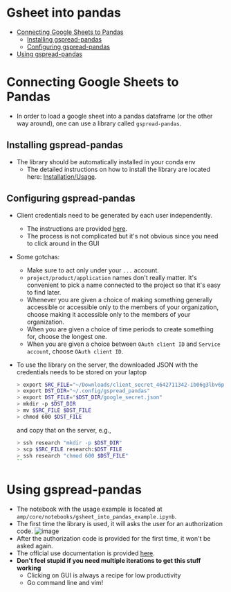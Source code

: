 # Gsheet into pandas

<!-- toc -->

- [Connecting Google Sheets to Pandas](#connecting-google-sheets-to-pandas)
  * [Installing gspread-pandas](#installing-gspread-pandas)
  * [Configuring gspread-pandas](#configuring-gspread-pandas)
- [Using gspread-pandas](#using-gspread-pandas)

<!-- tocstop -->

# Connecting Google Sheets to Pandas

- In order to load a google sheet into a pandas dataframe (or the other way
  around), one can use a library called `gspread-pandas`.

## Installing gspread-pandas

- The library should be automatically installed in your conda env
  - The detailed instructions on how to install the library are located here:
    [Installation/Usage](https://gspread-pandas.readthedocs.io/en/latest/getting_started.html#installation-usage).

## Configuring gspread-pandas

- Client credentials need to be generated by each user independently.
  - The instructions are provided
    [here](https://gspread-pandas.readthedocs.io/en/latest/getting_started.html#client-credentials).
  - The process is not complicated but it's not obvious since you need to click
    around in the GUI

- Some gotchas:
  - Make sure to act only under your `...` account.
  - `project/product/application` names don't really matter. It's convenient to
    pick a name connected to the project so that it's easy to find later.
  - Whenever you are given a choice of making something generally accessible or
    accessible only to the members of your organization, choose making it
    accessible only to the members of your organization.
  - When you are given a choice of time periods to create something for, choose
    the longest one.
  - When you are given a choice between `OAuth client ID` and `Service account`,
    choose `OAuth client ID`.

- To use the library on the server, the downloaded JSON with the credentials
  needs to be stored on your laptop
  ```bash
  > export SRC_FILE="~/Downloads/client_secret_4642711342-ib06g3lbv6pa4n622qusqrjk8j58o8k6.apps.googleusercontent.com.json"
  > export DST_DIR="~/.config/gspread_pandas"
  > export DST_FILE="$DST_DIR/google_secret.json"
  > mkdir -p $DST_DIR
  > mv $SRC_FILE $DST_FILE
  > chmod 600 $DST_FILE
  ```
  and copy that on the server, e.g.,
  ```bash
  > ssh research "mkdir -p $DST_DIR"
  > scp $SRC_FILE research:$DST_FILE
  > ssh research "chmod 600 $DST_FILE"
  ``
  ```

# Using gspread-pandas

- The notebook with the usage example is located at `amp/core/notebooks/gsheet_into_pandas_example.ipynb`.
- The first time the library is used, it will asks the user for an authorization code.
![image](https://user-images.githubusercontent.com/22771988/78498562-4e695580-774b-11ea-9f4e-08a413567e24.png)
- After the authorization code is provided for the first time, it won't be asked
  again.
- The official use documentation is provided [here](https://gspread-pandas.readthedocs.io/en/latest/using.html).
- **Don't feel stupid if you need multiple iterations to get this stuff
  working**
  - Clicking on GUI is always a recipe for low productivity
  - Go command line and vim!
